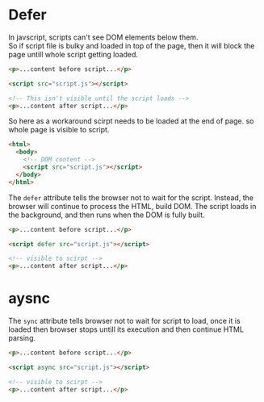 # Defer

In javscript, scripts can't see DOM elements below them.  
So if script file is bulky and loaded in top of the page, then it will block the page untill whole script getting loaded.

```html
<p>...content before script...</p>

<script src="script.js"></script>

<!-- This isn't visible until the script loads -->
<p>...content after script...</p>
```

So here as a workaround scirpt needs to be loaded at the end of page. so whole page is visible to script.

```html
<html>
  <body>
    <!-- DOM content -->
    <script src="script.js"></script>
  </body>
</html>
```

The `defer` attribute tells the browser not to wait for the script. Instead, the browser will continue to process the HTML, build DOM. The script loads in the background, and then runs when the DOM is fully built.

```html
<p>...content before script...</p>

<script defer src="script.js"></script>

<!-- visible to scirpt -->
<p>...content after script...</p>
```

# aysnc

The `sync` attribute tells browser not to wait for script to load, once it is loaded then browser stops untill its execution and then continue HTML parsing.

```html
<p>...content before script...</p>

<script async src="script.js"></script>

<!-- visible to scirpt -->
<p>...content after script...</p>
```
